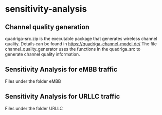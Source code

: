 # sensitivity-analysis
## Channel quality generation
quadriga-src.zip is the executable package that generates wireless channel quality. Details can be found in https://quadriga-channel-model.de/
The file channel_quality_generator uses the functions in the quadriga_src to generate channel quality information. 

## Sensitivity Analysis for eMBB traffic
Files under the folder eMBB

## Sensitivity Analysis for URLLC traffic
Files under the folder URLLC
